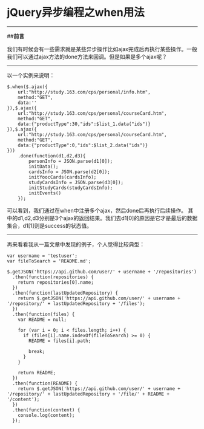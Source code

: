 ﻿# jQuery异步编程之when用法

---

##**前言**

我们有时候会有一些需求就是某些异步操作比如ajax完成后再执行某些操作。一般我们可以通过ajax方法的done方法来回调。但是如果是多个ajax呢？

---

以一个实例来说明：

```			
$.when($.ajax({
	url:"http://study.163.com/cps/personal/info.htm",   
	method:"GET",
	data:''
}),$.ajax({
	url:"http://study.163.com/cps/personal/courseCard.htm",
	method:"GET",
	data:{"productType":30,"ids":$list_1.data("ids")}   
}),$.ajax({
	url:"http://study.163.com/cps/personal/courseCard.htm",
	method:"GET",
	data:{"productType":0,"ids":$list_2.data("ids")}
}))
	.done(function(d1,d2,d3){
		personInfo = JSON.parse(d1[0]);
		initData();
		cardsInfo = JSON.parse(d2[0]);     
		initYoocCards(cardsInfo);
		studyCardsInfo = JSON.parse(d3[0]);
		initStudyCards(studyCardsInfo);	    			
		initEvents()
	}); 
```

可以看到，我们通过在when中注册多个ajax，然后done后再执行后续操作。
其中的d1,d2,d3分别是3个ajax的返回结果。我们去d1[0]的原因是它才是最后的数据集合，d1[1]则是success的状态值。


---

再来看看我从一篇文章中发现的例子，个人觉得比较典型：

```
var username = 'testuser';
var fileToSearch = 'README.md';

$.getJSON('https://api.github.com/user/' + username + '/repositories')
  .then(function(repositories) {
    return repositories[0].name;
  })
  .then(function(lastUpdatedRepository) {
    return $.getJSON('https://api.github.com/user/' + username + '/repository/' + lastUpdatedRepository + '/files');
  })
  .then(function(files) {
    var README = null;

    for (var i = 0; i < files.length; i++) {
      if (files[i].name.indexOf(fileToSearch) >= 0) {
        README = files[i].path;

        break;
      }
    }

    return README;
  })
  .then(function(README) {
    return $.getJSON('https://api.github.com/user/' + username + '/repository/' + lastUpdatedRepository + '/file/' + README + '/content');
  })
  .then(function(content) {
    console.log(content);
  });
```



